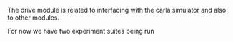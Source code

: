 The drive module is related to interfacing with the carla simulator
and also to other modules.

For now we have two experiment suites being run